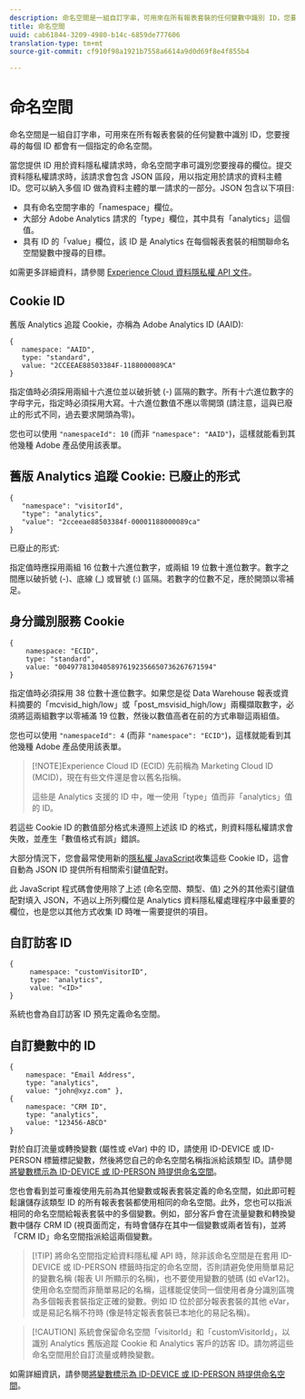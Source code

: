 ```yaml
---
description: 命名空間是一組自訂字串，可用來在所有報表套裝的任何變數中識別 ID，您要搜尋的每個 ID 都會有一個指定的命名空間。
title: 命名空間
uuid: cab61844-3209-4980-b14c-6859de777606
translation-type: tm+mt
source-git-commit: cf910f98a1921b7558a6614a9d0d69f8e4f855b4

---
```



# 命名空間

命名空間是一組自訂字串，可用來在所有報表套裝的任何變數中識別 ID，您要搜尋的每個 ID 都會有一個指定的命名空間。

當您提供 ID 用於資料隱私權請求時，命名空間字串可識別您要搜尋的欄位。提交資料隱私權請求時，該請求會包含 JSON 區段，用以指定用於請求的資料主體 ID。您可以納入多個 ID 做為資料主體的單一請求的一部分。JSON 包含以下項目:

* 具有命名空間字串的「namespace」欄位。
* 大部分 Adobe Analytics 請求的「type」欄位，其中具有「analytics」這個值。
* 具有 ID 的「value」欄位，該 ID 是 Analytics 在每個報表套裝的相關聯命名空間變數中搜尋的目標。

如需更多詳細資料，請參閱 [Experience Cloud 資料隱私權 API 文件](https://www.adobe.io/apis/experienceplatform/gdpr/docs/alldocs.html#!api-specification/markdown/narrative/technical_overview/privacy_service_overview/privacy_service_overview.md)。

## Cookie ID

舊版 Analytics 追蹤 Cookie，亦稱為 Adobe Analytics ID (AAID):

```
{
   namespace: "AAID",
   type: "standard",
   value: "2CCEEAE88503384F-1188000089CA"
}
```

指定值時必須採用兩組十六進位並以破折號 (-) 區隔的數字。所有十六進位數字的字母字元，指定時必須採用大寫。十六進位數值不應以零開頭 (請注意，這與已廢止的形式不同，過去要求開頭為零)。

您也可以使用 `"namespaceId": 10` (而非 `"namespace": "AAID"`)，這樣就能看到其他幾種 Adobe 產品使用該表單。

## 舊版 Analytics 追蹤 Cookie: 已廢止的形式

```
{
   "namespace": "visitorId",
   "type": "analytics",
   "value": "2cceeae88503384f-00001188000089ca"
}
```

已廢止的形式:

指定值時應採用兩組 16 位數十六進位數字，或兩組 19 位數十進位數字。數字之間應以破折號 (-)、底線 (_) 或冒號 (:) 區隔。若數字的位數不足，應於開頭以零補足。

## 身分識別服務 Cookie

```
{
    namespace: "ECID",
    type: "standard",
    value: "00497781304058976192356650736267671594"
}
```

指定值時必須採用 38 位數十進位數字。如果您是從 Data Warehouse 報表或資料摘要的「mcvisid\_high/low」或「post\_msvisid\_high/low」兩欄擷取數字，必須將這兩組數字以零補滿 19 位數，然後以數值高者在前的方式串聯這兩組值。

您也可以使用 `"namespaceId": 4` (而非 `"namespace": "ECID"`)，這樣就能看到其他幾種 Adobe 產品使用該表單。

> [!NOTE]Experience Cloud ID (ECID) 先前稱為 Marketing Cloud ID (MCID)，現在有些文件還是會以舊名指稱。
>
>這些是 Analytics 支援的 ID 中，唯一使用「type」值而非「analytics」值的 ID。

若這些 Cookie ID 的數值部分格式未遵照上述該 ID 的格式，則資料隱私權請求會失敗，並產生「數值格式有誤」錯誤。

大部分情況下，您會最常使用新的[隱私權 JavaScript](https://www.adobe.io/apis/cloudplatform/gdpr/services/allservices.htm)收集這些 Cookie ID，這會自動為 JSON ID 提供所有相關索引鍵值配對。

此 JavaScript 程式碼會使用除了上述 (命名空間、類型、值) 之外的其他索引鍵值配對填入 JSON，不過以上所列欄位是 Analytics 資料隱私權處理程序中最重要的欄位，也是您以其他方式收集 ID 時唯一需要提供的項目。

## 自訂訪客 ID

```
{
     namespace: "customVisitorID",
     type: "analytics",
     value: "<ID>"
}
```

系統也會為自訂訪客 ID 預先定義命名空間。

## 自訂變數中的 ID

```
{
    namespace: "Email Address",
    type: "analytics", 
    value: "john@xyz.com" }, 
{
    namespace: "CRM ID", 
    type: "analytics", 
    value: "123456-ABCD" 
}
```

對於自訂流量或轉換變數 (屬性或 eVar) 中的 ID，請使用 ID-DEVICE 或 ID-PERSON 標籤標記變數，然後將您自己的命名空間名稱指派給該類型 ID。請參閱[將變數標示為 ID-DEVICE 或 ID-PERSON 時提供命名空間](gdpr-labels.md)。

您也會看到並可重複使用先前為其他變數或報表套裝定義的命名空間，如此即可輕鬆讓儲存該類型 ID 的所有報表套裝都使用相同的命名空間。此外，您也可以指派相同的命名空間給報表套裝中的多個變數。例如，部分客戶會在流量變數和轉換變數中儲存 CRM ID (視頁面而定，有時會儲存在其中一個變數或兩者皆有)，並將「CRM ID」命名空間指派給這兩個變數。

> [!TIP] 將命名空間指定給資料隱私權 API 時，除非該命名空間是在套用 ID-DEVICE 或 ID-PERSON 標籤時指定的命名空間，否則請避免使用簡單易記的變數名稱 (報表 UI 所顯示的名稱)，也不要使用變數的號碼 (如 eVar12)。使用命名空間而非簡單易記的名稱，這樣能促使同一個使用者身分識別區塊為多個報表套裝指定正確的變數。例如 ID 位於部分報表套裝的其他 eVar，或是易記名稱不符時 (像是特定報表套裝已本地化的易記名稱)。

> [!CAUTION] 系統會保留命名空間「visitorId」和「customVisitorId」，以識別 Analytics 舊版追蹤 Cookie 和 Analytics 客戶的訪客 ID。請勿將這些命名空間用於自訂流量或轉換變數。

如需詳細資訊，請參閱[將變數標示為 ID-DEVICE 或 ID-PERSON 時提供命名空間](/help/admin/c-data-governance/gdpr-labels.md)。
